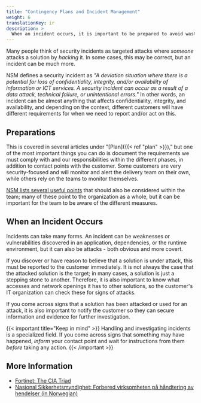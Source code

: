 ```yaml
---
title: "Contingency Plans and Incident Management"
weight: 6
translationKey: ir
description: >
  When an incident occurs, it is important to be prepared to avoid wasting valuable time on activities that should have been ready in advance. Who should be notified, who is responsible, and who can help?
---
```


Many people think of security incidents as targeted attacks where _someone_ attacks a solution by _hacking_ it. In some cases, this may be correct, but an incident can be much more.

NSM defines a security incident as _"A deviation situation where there is a potential for loss of confidentiality, integrity, and/or availability of information or ICT services. A security incident can occur as a result of a data attack, technical failure, or unintentional errors."_ In other words, an incident can be almost anything that affects confidentiality, integrity, and availability, and depending on the context, different customers will have different requirements for when we need to report and/or act on this.

## Preparations
This is covered in several articles under "[Plan]({{< ref "plan" >}})," but one of the most important things you can do is document the requirements we must comply with and our responsibilities within the different phases, in addition to contact points with the customer. Some customers are very security-focused and will monitor and alert the delivery team on their own, while others rely on the teams to monitor themselves.

[NSM lists several useful points](https://nsm.no/regelverk-og-hjelp/rad-og-anbefalinger/grunnprinsipper-for-ikt-sikkerhet/handtere-og-gjenopprette/forbered-virksomheten-pa-handtering-av-hendelser/) that should also be considered within the team; many of these point to the organization as a whole, but it can be important for the team to be aware of the different measures.

## When an Incident Occurs
Incidents can take many forms. An incident can be weaknesses or vulnerabilities discovered in an application, dependencies, or the runtime environment, but it can also be attacks - both obvious and more covert.

If you discover or have reason to believe that a solution is under attack, this must be reported to the customer immediately. It is not always the case that the attacked solution is the target; in many cases, a solution is just a stepping stone to another. Therefore, it is also important to know what accesses and network openings it has to other solutions, so the customer's IT organization can check these for signs of attacks.

If you come across signs that a solution has been attacked or used for an attack, it is also important to notify the customer so they can secure information and evidence for further investigation.

{{< important title="Keep in mind" >}}
Handling and investigating incidents is a specialized field. If you come across signs that something may have happened, <em>inform</em> your contact point and wait for instructions from them <em>before</em> taking any action.
{{< /important >}}


## More Information
* [Fortinet: The CIA Triad](https://www.fortinet.com/resources/cyberglossary/cia-triad)
* [Nasjonal Sikkerhetsmyndighet: Forbered virksomheten på håndtering av hendelser (in Norwegian)](https://nsm.no/regelverk-og-hjelp/rad-og-anbefalinger/grunnprinsipper-for-ikt-sikkerhet/handtere-og-gjenopprette/forbered-virksomheten-pa-handtering-av-hendelser/)

